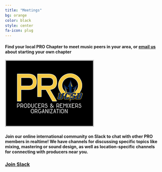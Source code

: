```yaml
---
title: "Meetings"
bg: orange
color: black
style: center
fa-icon: plug
---
```

#### Find your local PRO Chapter to meet music peers in your area, or [email us](mailto:pro@producersandremixers.org) about starting your own chapter

<a class="chapterImage" href="https://www.facebook.com/groups/ProducerOrgUCSD/"><img src="/img/PRO_UCSD.png" style="border:3px solid #ccc;"></a>

#### Join our online international community on Slack to chat with other PRO members in realtime! We have channels for discussing specific topics like mixing, mastering or sound design, as well as location-specific channels for connecting with producers near you.

### [Join Slack](http://join-pro.herokuapp.com/)
